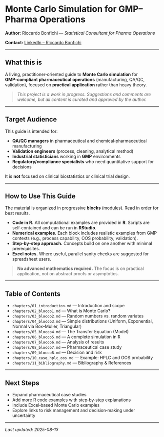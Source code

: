 # Monte Carlo Simulation for GMP–Pharma Operations
**Author:** Riccardo Bonfichi — *Statistical Consultant for Pharma Operations*

**Contact:** [LinkedIn – Riccardo Bonfichi](https://www.linkedin.com/in/riccardo-bonfichi)

---

## What this is
A living, practitioner‑oriented guide to **Monte Carlo simulation** for **GMP‑compliant pharmaceutical operations** (manufacturing, QA/QC, validation), focused on **practical application** rather than heavy theory.

> *This project is a work in progress. Suggestions and comments are welcome, but all content is curated and approved by the author.*

---

## Target Audience
This guide is intended for:
- **QA/QC managers** in pharmaceutical and chemical‑pharmaceutical manufacturing  
- **Validation engineers** (process, cleaning, analytical method)  
- **Industrial statisticians** working in **GMP** environments  
- **Regulatory/compliance specialists** who need quantitative support for decisions

It is **not** focused on clinical biostatistics or clinical trial design.

---

## How to Use This Guide
The material is organized in progressive **blocks** (modules). Read in order for best results.

- **Code in R.** All computational examples are provided in **R**. Scripts are self‑contained and can be run in **RStudio**.
- **Numerical examples.** Each block includes realistic examples from GMP contexts (e.g., process capability, OOS probability, validation).
- **Step‑by‑step approach.** Concepts build on one another with minimal prerequisites.
- **Excel notes.** Where useful, parallel sanity checks are suggested for spreadsheet users.

> **No advanced mathematics required.** The focus is on practical application, not on abstract proofs or asymptotics.

---

## Table of Contents
- `chapters/01_introduction.md` — Introduction and scope
- `chapters/02_blocco1.md` — What is Monte Carlo?
- `chapters/03_blocco2.md` — Random numbers vs. random variates
- `chapters/04_blocco3.md` — Simple distributions (Uniform, Exponential, Normal via Box–Muller, Triangular)
- `chapters/05_blocco4.md` — The Transfer Equation (Model)
- `chapters/06_blocco5.md` — A complete simulation in R
- `chapters/07_blocco6.md` — Analysis of results
- `chapters/08_blocco7.md` — Pharmaceutical case study
- `chapters/09_blocco8.md` — Decision and risk
- `chapters/10_case_hplc_oos.md` — Example: HPLC and OOS probability
- `chapters/11_bibliography.md` — Bibliography & References

---

## Next Steps
- Expand pharmaceutical case studies  
- Add more R code examples with step‑by‑step explanations  
- Include Excel‑based Monte Carlo examples  
- Explore links to risk management and decision‑making under uncertainty

---

_Last updated: 2025-08-13_

